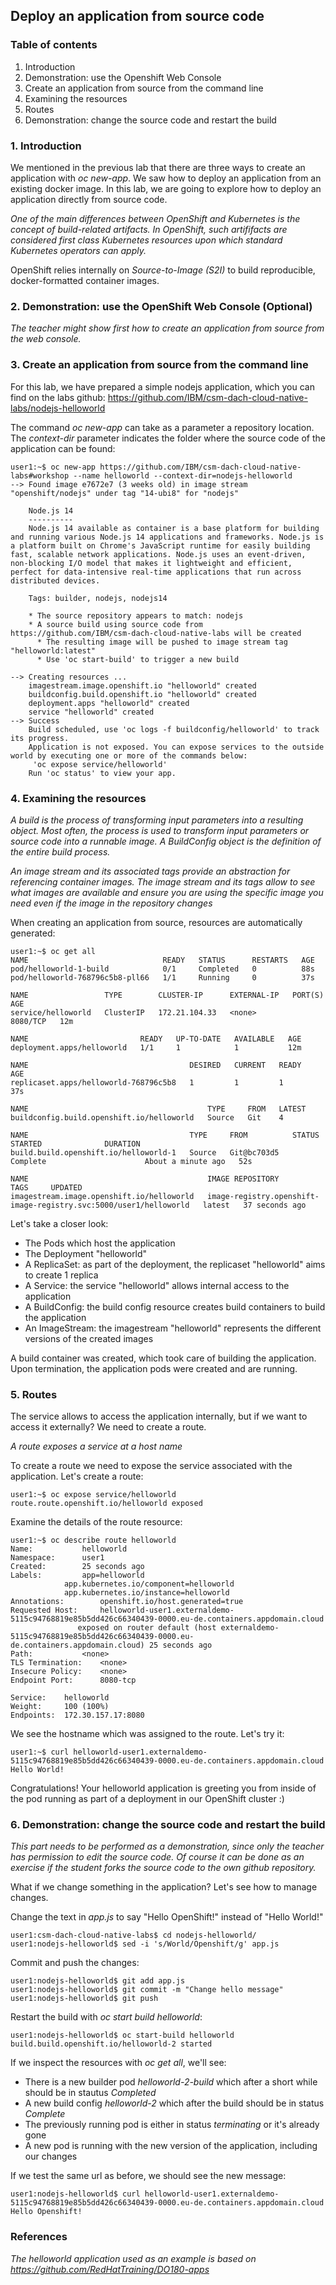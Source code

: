 ## Deploy an application from source code

### Table of contents

 1. Introduction
 2. Demonstration: use the Openshift Web Console
 3. Create an application from source from the command line
 4. Examining the resources
 5. Routes
 6. Demonstration: change the source code and restart the build 

### 1. Introduction

We mentioned in the previous lab that there are three ways to create an application with _oc new-app_. We saw how to deploy an application from an existing docker image. In this lab, we are going to explore how to deploy an application directly from source code. 

_One of the main differences between OpenShift and Kubernetes is the concept of build-related artifacts. In OpenShift, such artififacts are considered first class Kubernetes resources upon which standard Kubernetes operators can apply._

OpenShift relies internally on _Source-to-Image (S2I)_ to build reproducible, docker-formatted container images. 

### 2. Demonstration: use the OpenShift Web Console (Optional)

_The teacher might show first how to create an application from source from the web console._

### 3. Create an application from source from the command line

For this lab, we have prepared a simple nodejs application, which you can find on the labs github:
https://github.com/IBM/csm-dach-cloud-native-labs/nodejs-helloworld

The command _oc new-app_ can take as a parameter a repository location. The _context-dir_ parameter indicates the folder where the source code of the application can be found:
```
user1:~$ oc new-app https://github.com/IBM/csm-dach-cloud-native-labs#workshop --name helloworld --context-dir=nodejs-helloworld
--> Found image e7672e7 (3 weeks old) in image stream "openshift/nodejs" under tag "14-ubi8" for "nodejs"

    Node.js 14 
    ---------- 
    Node.js 14 available as container is a base platform for building and running various Node.js 14 applications and frameworks. Node.js is a platform built on Chrome's JavaScript runtime for easily building fast, scalable network applications. Node.js uses an event-driven, non-blocking I/O model that makes it lightweight and efficient, perfect for data-intensive real-time applications that run across distributed devices.

    Tags: builder, nodejs, nodejs14

    * The source repository appears to match: nodejs
    * A source build using source code from https://github.com/IBM/csm-dach-cloud-native-labs will be created
      * The resulting image will be pushed to image stream tag "helloworld:latest"
      * Use 'oc start-build' to trigger a new build

--> Creating resources ...
    imagestream.image.openshift.io "helloworld" created
    buildconfig.build.openshift.io "helloworld" created
    deployment.apps "helloworld" created
    service "helloworld" created
--> Success
    Build scheduled, use 'oc logs -f buildconfig/helloworld' to track its progress.
    Application is not exposed. You can expose services to the outside world by executing one or more of the commands below:
     'oc expose service/helloworld' 
    Run 'oc status' to view your app.
```

### 4. Examining the resources

_A build is the process of transforming input parameters into a resulting object. Most often, the process is used to transform input parameters or source code into a runnable image. A BuildConfig object is the definition of the entire build process._

_An image stream and its associated tags provide an abstraction for referencing container images. The image stream and its tags allow to see what images are available and ensure you are using the specific image you need even if the image in the repository changes_

When creating an application from source, resources are automatically generated:
```
user1:~$ oc get all
NAME                              READY   STATUS      RESTARTS   AGE
pod/helloworld-1-build            0/1     Completed   0          88s
pod/helloworld-768796c5b8-pll66   1/1     Running     0          37s

NAME                 TYPE        CLUSTER-IP      EXTERNAL-IP   PORT(S)    AGE
service/helloworld   ClusterIP   172.21.104.33   <none>        8080/TCP   12m

NAME                         READY   UP-TO-DATE   AVAILABLE   AGE
deployment.apps/helloworld   1/1     1            1           12m

NAME                                    DESIRED   CURRENT   READY   AGE
replicaset.apps/helloworld-768796c5b8   1         1         1       37s

NAME                                        TYPE     FROM   LATEST
buildconfig.build.openshift.io/helloworld   Source   Git    4

NAME                                    TYPE     FROM          STATUS                        STARTED              DURATION
build.build.openshift.io/helloworld-1   Source   Git@bc703d5   Complete                      About a minute ago   52s

NAME                                        IMAGE REPOSITORY                                                    TAGS     UPDATED
imagestream.image.openshift.io/helloworld   image-registry.openshift-image-registry.svc:5000/user1/helloworld   latest   37 seconds ago
```

Let's take a closer look:

 * The Pods which host the application 
 * The Deployment "helloworld"
 * A ReplicaSet: as part of the deployment, the replicaset "helloworld" aims to create 1 replica
 * A Service: the service "helloworld" allows internal access to the application
 * A BuildConfig: the build config resource creates build containers to build the application
 * An ImageStream: the imagestream "helloworld" represents the different versions of the created images

A build container was created, which took care of building the application. Upon termination, the application pods were created and are running. 

### 5. Routes

The service allows to access the application internally, but if we want to access it externally? We need to create a route.

_A route exposes a service at a host name_ 

To create a route we need to expose the service associated with the application. 
Let's create a route:
```
user1:~$ oc expose service/helloworld
route.route.openshift.io/helloworld exposed
```

Examine the details of the route resource:
```
user1:~$ oc describe route helloworld
Name:			helloworld
Namespace:		user1
Created:		25 seconds ago
Labels:			app=helloworld
			app.kubernetes.io/component=helloworld
			app.kubernetes.io/instance=helloworld
Annotations:		openshift.io/host.generated=true
Requested Host:		helloworld-user1.externaldemo-5115c94768819e85b5dd426c66340439-0000.eu-de.containers.appdomain.cloud
			   exposed on router default (host externaldemo-5115c94768819e85b5dd426c66340439-0000.eu-de.containers.appdomain.cloud) 25 seconds ago
Path:			<none>
TLS Termination:	<none>
Insecure Policy:	<none>
Endpoint Port:		8080-tcp

Service:	helloworld
Weight:		100 (100%)
Endpoints:	172.30.157.17:8080
```

We see the hostname which was assigned to the route. Let's try it:
```
user1:~$ curl helloworld-user1.externaldemo-5115c94768819e85b5dd426c66340439-0000.eu-de.containers.appdomain.cloud
Hello World!
```

Congratulations! Your helloworld application is greeting you from inside of the pod running as part of a deployment in our OpenShift cluster :)

### 6. Demonstration: change the source code and restart the build

_This part needs to be performed as a demonstration, since only the teacher has permission to edit the source code. Of course it can be done as an exercise if the student forks the source code to the own github repository._

What if we change something in the application? Let's see how to manage changes. 

Change the text in _app.js_ to say "Hello OpenShift!" instead of "Hello World!"
```
user1:csm-dach-cloud-native-labs$ cd nodejs-helloworld/
user1:nodejs-helloworld$ sed -i 's/World/Openshift/g' app.js
```

Commit and push the changes:
```
user1:nodejs-helloworld$ git add app.js
user1:nodejs-helloworld$ git commit -m "Change hello message"
user1:nodejs-helloworld$ git push
```

Restart the build with _oc start build helloworld_:

```
user1:nodejs-helloworld$ oc start-build helloworld
build.build.openshift.io/helloworld-2 started
```

If we inspect the resources with _oc get all_, we'll see:

 * There is a new builder pod _helloworld-2-build_ which after a short while should be in stautus _Completed_
 * A new build config _helloworld-2_ which after the build should be in status _Complete_
 * The previously running pod is either in status _terminating_ or it's already gone
 * A new pod is running with the new version of the application, including our changes

If we test the same url as before, we should see the new message:
```
user1:nodejs-helloworld$ curl helloworld-user1.externaldemo-5115c94768819e85b5dd426c66340439-0000.eu-de.containers.appdomain.cloud
Hello Openshift! 
```

### References

_The helloworld application used as an example is based on
https://github.com/RedHatTraining/DO180-apps_
